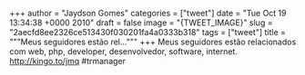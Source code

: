 
+++
author = "Jaydson Gomes"
categories = ["tweet"]
date = "Tue Oct 19 13:34:38 +0000 2010"
draft = false
image = "{TWEET_IMAGE}"
slug = "2aecfd8ee2326ce513430f030201fa4a0333b318"
tags = ["tweet"]
title = """Meus seguidores estão rel..."""
+++
Meus seguidores estão relacionados com web, php, developer, desenvolvedor, software, internet. http://kingo.to/jmq #trmanager
